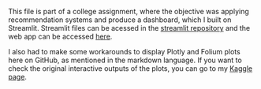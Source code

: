 This file is part of a college assignment, where the objective was applying recommendation systems and produce a dashboard, which I built on Streamlit.
Streamlit files can be acessed in the <a href = "https://github.com/zilmabezerra/streamlit">streamlit repository</a> and the web app can be accessed <a href = "https://zilmabezerra-dvt.streamlit.app/">here</a>.

I also had to make some workarounds to display Plotly and Folium plots here on GitHub, as mentioned in the markdown language. If you want to check the original interactive outputs of the plots, you can go to my <a href = "https://www.kaggle.com/code/zilmabezerra/data-visualisation-board-games#Data-Visualisation">Kaggle page</a>.
